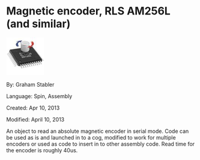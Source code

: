 # Magnetic encoder, RLS AM256L (and similar)

![am8192b.jpg](am8192b.jpg)

By: Graham Stabler

Language: Spin, Assembly

Created: Apr 10, 2013

Modified: April 10, 2013

An object to read an absolute magnetic encoder in serial mode. Code can be used as is and launched in to a cog, modified to work for multiple encoders or used as code to insert in to other assembly code. Read time for the encoder is roughly 40us.

